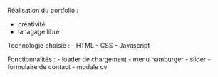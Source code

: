 Réalisation du portfolio : 
- créativité
- lanagage libre

Technologie choisie : - HTML
                      - CSS
                      - Javascript 

Fonctionnalités : - loader de chargement 
                  - menu hamburger
                  - slider
                  - formulaire de contact
                  - modale cv
